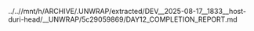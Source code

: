 ../..//mnt/h/ARCHIVE/.UNWRAP/extracted/DEV__2025-08-17__1833__host-duri-head/__UNWRAP/5c29059869/DAY12_COMPLETION_REPORT.md